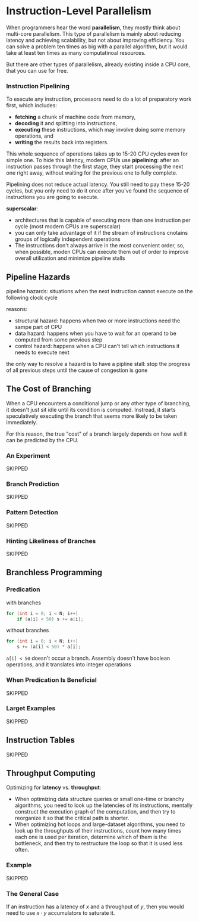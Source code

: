 # Instruction-Level Parallelism

When programmers hear the word **parallelism**, they mostly think about multi-core parallelism. This type of parallelism is mainly about reducing latency and achieving scalability, but not about improving efficiency. You can solve a problem ten times as big with a parallel algorithm, but it would take at least ten times as many computatinoal resources.

But there are other types of parallelism, already existing inside a CPU core, that you can use for free.

### Instruction Pipelining

To execute any instruction, processors need to do a lot of preparatory work first, which includes:
- **fetching** a chunk of machine code from memory,
- **decoding** it and splitting into instructions,
- **executing** these instructions, which may involve doing some memory operations, and
- **writing** the results back into registers.

This whole sequence of operations takes up to 15-20 CPU cycles even for simple one. To hide this latency, modern CPUs use **pipelining**: after an instruction passes through the first stage, they start processing the next one right away, without waiting for the previous one to fully complete.

Pipelining does not reduce actual latency. You still need to pay these 15-20 cycles, but you only need to do it once after you've found the sequence of instructions you are going to execute.

**superscalar**:
- architectures that is capable of executing more than one instruction per cycle (most modern CPUs are superscalar)
- you can only take advantage of it if the stream of instructions cnotains groups of logically independent operations
- The instructions don't always arrive in the most convenient order, so, when possible, moden CPUs can execute them out of order to improve overall utilization and minimize pipeline stalls

## Pipeline Hazards

pipeline hazards: situations when the next instruction cannot execute on the following clock cycle

reasons:
- structural hazard: happens when two or more instructions need the sampe part of CPU
- data hazard: happens when you have to wait for an operand to be computed from some previous step
- control hazard: happens when a CPU can't tell which instructions it needs to execute next

the only way to resolve a hazard is to have a pipline stall: stop the progress of all previous steps until the cause of congestion is gone

## The Cost of Branching

When a CPU encounters a conditional jump or any other type of branching, it doesn't just sit idle until its condition is computed. Instread, it starts speculatively executing the branch that seems more likely to be taken immediately.

For this reason, the true "cost" of a branch largely depends on how well it can be predicted by the CPU.

### An Experiment

SKIPPED

### Branch Prediction

SKIPPED

### Pattern Detection

SKIPPED

### Hinting Likeliness of Branches

SKIPPED

## Branchless Programming

### Predication

with branches
```cpp
for (int i = 0; i < N; i++)
    if (a[i] < 50) s += a[i];
```

without branches
```cpp
for (int i = 0; i < N; i++)
    s += (a[i] < 50) * a[i];
```
`a[i] < 50` doesn't occur a branch.
Assembly doesn't have boolean operations, and it translates into integer operations

### When Predication Is Beneficial

SKIPPED

### Larget Examples

SKIPPED

## Instruction Tables

SKIPPED

## Throughput Computing

Optimizing for **latency** vs. **throughput**:
- When optimizing data structure queries or small one-time or branchy algorithms, you need to look up the latencies of its instructions, mentally construct the execution graph of the computation, and then try to reorganize it so that the critical path is shorter.
- When optimizing hot loops and large-dataset algorithms, you need to look up the throughputs of their instructions, count how many times each one is used per iteration, determine which of them is the bottleneck, and then try to restructure the loop so that it is used less often.

### Example

SKIPPED

### The General Case

If an instruction has a latency of $x$ and a throughput of $y$, then you would need to use $x \cdot y$ accumulators to saturate it.